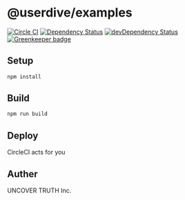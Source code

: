 # @userdive/examples

[![Circle CI][circie-image]][circie-url] [![Dependency Status][david-dm-image]][david-dm-url] [![devDependency Status][dev-david-dm-image]][dev-david-dm-url] [![Greenkeeper badge](https://badges.greenkeeper.io/userdive/examples.svg)](https://greenkeeper.io/)

## Setup

```sh
npm install
```

## Build

```sh
npm run build
```

## Deploy

CircleCI acts for you

## Auther

UNCOVER TRUTH Inc.

[david-dm-image]: https://david-dm.org/userdive/examples.svg
[david-dm-url]: https://david-dm.org/userdive/examples
[dev-david-dm-image]: https://david-dm.org/userdive/examples/dev-status.svg
[dev-david-dm-url]: https://david-dm.org/userdive/examples?type=dev
[circie-image]: https://circleci.com/gh/userdive/examples.svg?style=svg&circle-token=0b4ee38536b6cf9305c0fb24eb55b15400019679
[circie-url]: https://circleci.com/gh/userdive/examples
